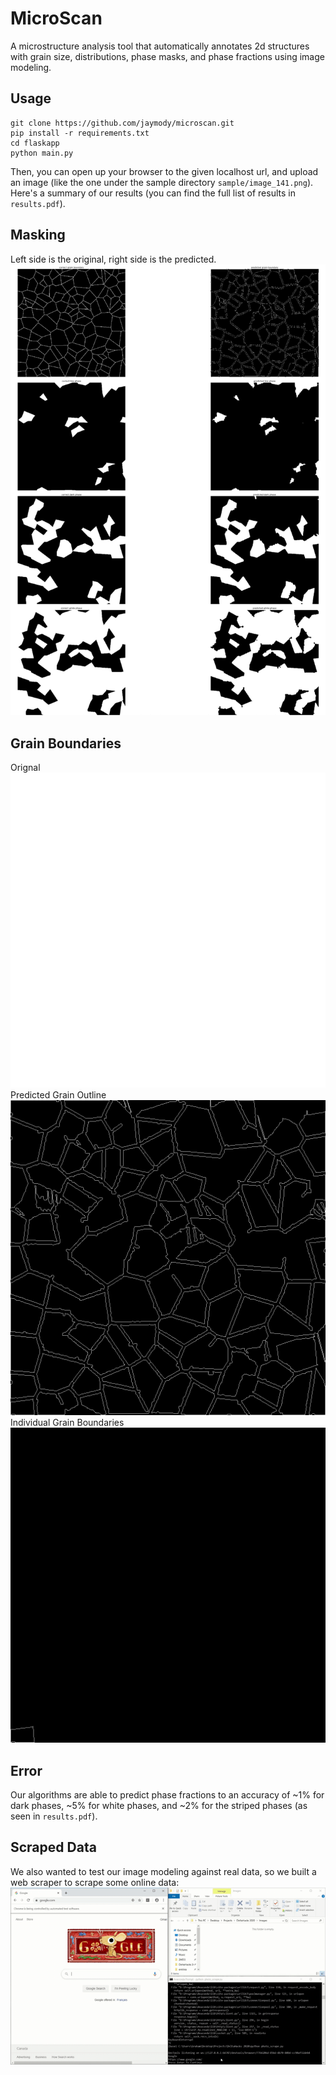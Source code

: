 # MicroScan
A microstructure analysis tool that automatically annotates 2d structures with grain size, distributions, phase masks, and phase fractions using image modeling.

## Usage
```
git clone https://github.com/jaymody/microscan.git
pip install -r requirements.txt
cd flaskapp
python main.py
```
Then, you can open up your browser to the given localhost url, and upload an image (like the one under the sample directory `sample/image_141.png`). Here's a summary of our results (you can find the full list of results in `results.pdf`).

## Masking
Left side is the original, right side is the predicted.
![msk](sample/result.png)

## Grain Boundaries
Orignal
![img](sample/image_141.png)
Predicted Grain Outline
![gm](sample/grain_mask.png)
Individual Grain Boundaries
![gif](sample/ouput.gif)

## Error
Our algorithms are able to predict phase fractions to an accuracy of ~1% for dark phases, ~5% for white phases, and ~2% for the striped phases (as seen in `results.pdf`).

## Scraped Data
We also wanted to test our image modeling against real data, so we built a web scraper to scrape some online data:
![screen_rec](sample/screen.gif)

